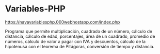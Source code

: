 # Variables-PHP

https://navavariablesphp.000webhostapp.com/index.php

Programa que permite multiplicación, cuadrado de un número, cálculo de distancia, cálculo de edad, porcentajes, área de un cuadrado, promedio de números, cálculo de valor a pagar con IVA y descuentos, cálculo de la hipotenusa con el teorema de Pitágoras, conversión de tiempo y distancia.
